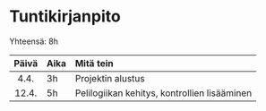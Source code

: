 # Tuntikirjanpito

Yhteensä: 8h

| Päivä | Aika | Mitä tein |
| :----:|:-----| :----------|
| 4.4. | 3h    | Projektin alustus |
| 12.4. | 5h | Pelilogiikan kehitys, kontrollien lisääminen |